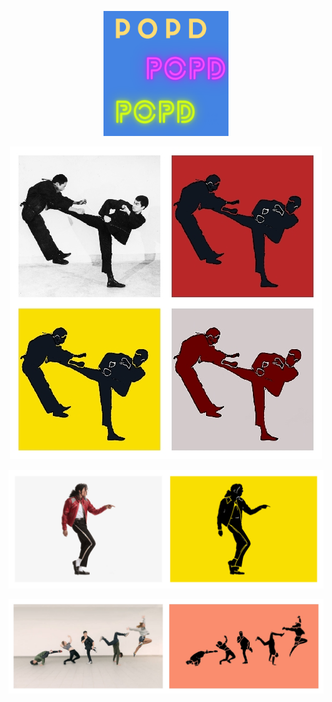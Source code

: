 <p align="center">
  <img width="200" height="200" src="https://github.com/vijishmadhavan/PoPd/blob/master/Images/Colorful%20Pop%20Art%20Teen%20Magazine%20Cover.png">
</p>


<p align="center"><img src="https://github.com/vijishmadhavan/PoPd/blob/master/Images/bbbbb.jpg?raw=true"/></p>



<p align="center"><img src="https://github.com/vijishmadhavan/PoPd/blob/master/Images/mich.png?raw=true"/></p>


<p align="center"><img src="https://github.com/vijishmadhavan/PoPd/blob/master/Images/image-side.jpg"/></p>



